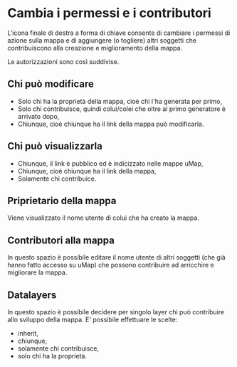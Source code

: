 # Cambia i permessi e i contributori

L'icona finale di destra a forma di chiave consente di cambiare i permessi di azione sulla mappa e di aggiungere (o togliere) altri soggetti che contribuiscono alla creazione e miglioramento della mappa.

Le autorizzazioni sono così suddivise.

## Chi può modificare

   - Solo chi ha la proprietà della mappa, cioè chi l'ha generata per primo,
   - Solo chi contribuisce, quindi colui/colei che oltre al primo generatore è arrivato dopo,
   - Chiunque, cioè chiunque ha il link della mappa può modificarla.

## Chi può visualizzarla

   - Chiunque, il link è pubblico ed è indicizzato nelle mappe uMap,
   - Chiunque, cioè chiunque ha il link della mappa,
   - Solamente chi contribuice.

## Priprietario della mappa

Viene visualizzato il nome utente di colui che ha creato la mappa.

## Contributori alla mappa

In questo spazio è possibile editare il nome utente di altri soggetti (che già hanno fatto accesso su uMap) che possono contribuire ad arricchire e migliorare la mappa.

## Datalayers

In questo spazio è possibile decidere per singolo layer chi può contribuire allo sviluppo della mappa. E' possibile effettuare le scelte:

   - inherit,
   - chiunque,
   - solamente chi contribuisce,
   - solo chi ha la proprietà.
